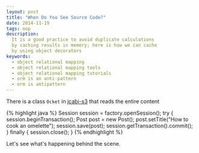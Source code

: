 ```yaml
---
layout: post
title: "When Do You See Source Code?"
date: 2014-11-19
tags: oop
description:
  It is a good practice to avoid duplicate calculations
  by caching results in memory; here is how we can cache
  by using object decorators
keywords:
  - object relational mapping
  - object relational mapping tools
  - object relational mapping tutorials
  - orm is an anti-pattern
  - orm is antipattern
---
```


There is a class `Ocket` in [jcabi-s3](http://s3.jcabi.com) that reads
the entire content

<!--more-->

{% highlight java %}
Session session = factory.openSession();
try {
  session.beginTransaction();
  Post post = new Post();
  post.setTitle("How to cook an omelette");
  session.save(post);
  session.getTransaction().commit();
} finally {
  session.close();
}
{% endhighlight %}

Let's see what's happening behind the scene.
